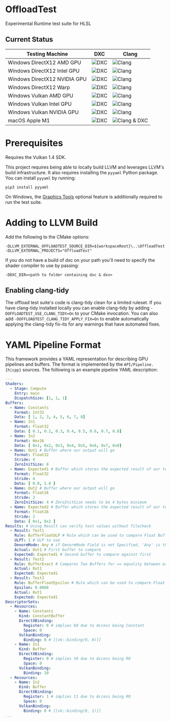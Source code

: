# OffloadTest
Experimental Runtime test suite for HLSL

## Current Status

| Testing Machine | DXC | Clang |
|-----------------|-----|-------|
| Windows DirectX12 AMD GPU | ![DXC](https://github.com/llvm/offload-test-suite/actions/workflows/windows-amd-dxc-d3d12.yaml/badge.svg) | ![Clang](https://github.com/llvm/offload-test-suite/actions/workflows/windows-amd-clang-d3d12.yaml/badge.svg) |
| Windows DirectX12 Intel GPU | ![DXC](https://github.com/llvm/offload-test-suite/actions/workflows/windows-intel-dxc-d3d12.yaml/badge.svg) | ![Clang](https://github.com/llvm/offload-test-suite/actions/workflows/windows-intel-clang-d3d12.yaml/badge.svg) |
| Windows DirectX12 NVIDIA GPU | ![DXC](https://github.com/llvm/offload-test-suite/actions/workflows/windows-nvidia-dxc-d3d12.yaml/badge.svg) | ![Clang](https://github.com/llvm/offload-test-suite/actions/workflows/windows-nvidia-clang-d3d12.yaml/badge.svg) |
| Windows DirectX12 Warp | ![DXC](https://github.com/llvm/offload-test-suite/actions/workflows/windows-intel-dxc-warp-d3d12.yaml/badge.svg) | ![Clang](https://github.com/llvm/offload-test-suite/actions/workflows/windows-intel-clang-warp-d3d12.yaml/badge.svg) |
| Windows Vulkan AMD GPU | ![DXC](https://github.com/llvm/offload-test-suite/actions/workflows/windows-amd-dxc-vk.yaml/badge.svg) | ![Clang](https://github.com/llvm/offload-test-suite/actions/workflows/windows-amd-clang-vk.yaml/badge.svg) |
| Windows Vulkan Intel GPU | ![DXC](https://github.com/llvm/offload-test-suite/actions/workflows/windows-intel-dxc-vk.yaml/badge.svg) | ![Clang](https://github.com/llvm/offload-test-suite/actions/workflows/windows-intel-clang-vk.yaml/badge.svg) |
| Windows Vulkan NVIDIA GPU | ![DXC](https://github.com/llvm/offload-test-suite/actions/workflows/windows-nvidia-dxc-vk.yaml/badge.svg) | ![Clang](https://github.com/llvm/offload-test-suite/actions/workflows/windows-nvidia-clang-vk.yaml/badge.svg) |
| macOS Apple M1 | ![DXC](https://github.com/llvm/offload-test-suite/actions/workflows/macos-dxc-mtl.yaml/badge.svg) | ![Clang & DXC](https://github.com/llvm/offload-test-suite/actions/workflows/macos-clang-mtl.yaml/badge.svg) |


# Prerequisites

Requires the Vulkan 1.4 SDK.

This project requires being able to locally build LLVM and leverages LLVM's build infrastructure. It also requires installing the `pyyaml` Python package. You can install `pyyaml` by running:

```shell
pip3 install pyyaml
```

On Windows, the [Graphics Tools](https://learn.microsoft.com/en-us/windows/win32/direct3d12/directx-12-programming-environment-set-up#debug-layer) optional feature is additionally required to run the test suite.

# Adding to LLVM Build

Add the following to the CMake options:

```shell
-DLLVM_EXTERNAL_OFFLOADTEST_SOURCE_DIR=${workspaceRoot}\..\OffloadTest -DLLVM_EXTERNAL_PROJECTS="OffloadTest"
```

If you do not have a build of dxc on your path you'll need to specify the shader
compiler to use by passing:

```shell
-DDXC_DIR=<path to folder containing dxc & dxv>
```

## Enabling clang-tidy

The offload test suite's code is clang-tidy clean for a limited ruleset.
If you have clang-tidy installed locally you can enable clang-tidy by adding `-DOFFLOADTEST_USE_CLANG_TIDY=On` to your CMake invocation.
You can also add `-DOFFLOADTEST_CLANG_TIDY_APPLY_FIX=On` to enable automatically applying the clang-tidy fix-its for any warnings that have automated fixes.

# YAML Pipeline Format

This framework provides a YAML representation for describing GPU pipelines and buffers. The format is implemented by the `API/Pipeline.{h|cpp}` sources. The following is an example pipeline YAML description:

```yaml
---
Shaders:
  - Stage: Compute
    Entry: main
    DispatchSize: [1, 1, 1]
Buffers:
  - Name: Constants
    Format: Int32
    Data: [ 1, 2, 3, 4, 5, 6, 7, 8]
  - Name: In1
    Format: Float32
    Data: [ 0.1, 0.2, 0.3, 0.4, 0.5, 0.6, 0.7, 0.8]
  - Name: In2
    Format: Hex16
    Data: [ 0x1, 0x2, 0x3, 0x4, 0x5, 0x6, 0x7, 0x8]
  - Name: Out1 # Buffer where our output will go
    Format: Float32
    Stride: 4
    ZeroInitSize: 8
  - Name: Expected1 # Buffer which stores the expected result of our test
    Format: Float32
    Stride: 4
    Data: [ 0.0, 1.0 ]
  - Name: Out2 # Buffer where our output will go
    Format: Float16
    Stride: 2
    ZeroInitSize: 4 # ZeroInitSize needs to be 4 bytes minimum
  - Name: Expected2 # Buffer which stores the expected result of our test
    Format: Float16
    Stride: 2
    Data: [ 0x1, 0x2 ]
Results: # Using Result can verify test values without filecheck
  - Result: Test1
    Rule: BufferFloatULP # Rule which can be used to compare Float Buffers; They are compared within a ULP range
    ULPT: 1 # ULP to use
    DenormMode: Any # if DenormMode Field is not Specified, 'Any' is the default; FTZ and Preserve are the other options.
    Actual: Out1 # First buffer to compare
    Expected: Expected1 # Second buffer to compare against first
  - Result: Test2
    Rule: BufferExact # Compares Two Buffers for == equality between each value elementwise
    Actual: Out1
    Expected: Expected1
  - Result: Test3
    Rule: BufferFloatEpsilon # Rule which can be used to compare Float Buffers; They are compared within an epsilon difference
    Epsilon: 0.0008
    Actual: Out1
    Expected: Expected1
DescriptorSets:
  - Resources:
    - Name: Constants
      Kind: ConstantBuffer
      DirectXBinding:
        Register: 0 # implies b0 due to Access being Constant
        Space: 0
      VulkanBinding:
        Binding: 0 # [[vk::binding(0, 0)]]
    - Name: In1
      Kind: Buffer
      DirectXBinding:
        Register: 0 # implies t0 due to Access being RO
        Space: 0
      VulkanBinding:
        Binding: 10
  - Resources:
    - Name: In2
      Kind: Buffer
      DirectXBinding:
        Register: 1 # implies t1 due to Access being RO
        Space: 0
      VulkanBinding:
        Binding: 0 # [[vk::binding(0, 1)]]
...
```
